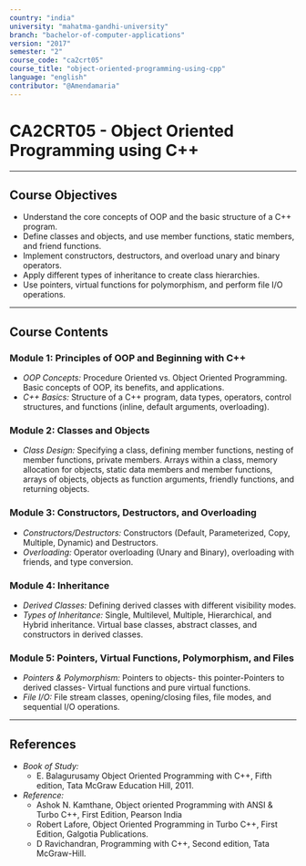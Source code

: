 ```yaml
---
country: "india"
university: "mahatma-gandhi-university"
branch: "bachelor-of-computer-applications"
version: "2017"
semester: "2"
course_code: "ca2crt05"
course_title: "object-oriented-programming-using-cpp"
language: "english"
contributor: "@Amendamaria"
---
```

# CA2CRT05 - Object Oriented Programming using C++

---
## Course Objectives

* Understand the core concepts of OOP and the basic structure of a C++ program.
* Define classes and objects, and use member functions, static members, and friend functions.
* Implement constructors, destructors, and overload unary and binary operators.
* Apply different types of inheritance to create class hierarchies.
* Use pointers, virtual functions for polymorphism, and perform file I/O operations.

---
## Course Contents


### Module 1: Principles of OOP and Beginning with C++
* *OOP Concepts:* Procedure Oriented vs. Object Oriented Programming. Basic concepts of OOP, its benefits, and applications.
* *C++ Basics:* Structure of a C++ program, data types, operators, control structures, and functions (inline, default arguments, overloading).

### Module 2: Classes and Objects
* *Class Design:* Specifying a class, defining member functions, nesting of member functions, private members. Arrays within a class, memory allocation for objects, static data members and member functions, arrays of objects, objects as function arguments, friendly functions, and returning objects.

### Module 3: Constructors, Destructors, and Overloading
* *Constructors/Destructors:* Constructors (Default, Parameterized, Copy, Multiple, Dynamic) and Destructors.
* *Overloading:* Operator overloading (Unary and Binary), overloading with friends, and type conversion.

### Module 4: Inheritance
* *Derived Classes:* Defining derived classes with different visibility modes.
* *Types of Inheritance:* Single, Multilevel, Multiple, Hierarchical, and Hybrid inheritance. Virtual base classes, abstract classes, and constructors in derived classes.

### Module 5: Pointers, Virtual Functions, Polymorphism, and Files
* *Pointers & Polymorphism:* Pointers to objects- this pointer-Pointers to derived classes- Virtual functions and pure virtual functions.
* *File I/O:* File stream classes, opening/closing files, file modes, and sequential I/O operations.

---
## References
* *Book of Study:*
    * E. Balagurusamy Object Oriented Programming with C++, Fifth edition, Tata McGraw Education Hill, 2011.
* *Reference:*
    * Ashok N. Kamthane, Object oriented Programming with ANSI & Turbo C++, First Edition, Pearson India
    * Robert Lafore, Object Oriented Programming in Turbo C++, First Edition, Galgotia Publications.
    * D Ravichandran, Programming with C++, Second edition, Tata McGraw-Hill.